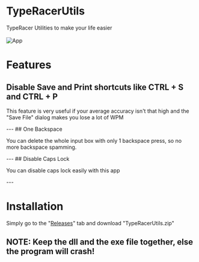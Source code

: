 # TypeRacerUtils

TypeRacer Utilities to make your life easier<br><br>
![App](https://cdn.discordapp.com/attachments/517955652761550848/798651963884961848/unknown.png)<br>
# Features

## Disable Save and Print shortcuts like CTRL + S and CTRL + P 

<p>This feature is very useful if your average accuracy isn't that high and the "Save File" dialog makes you lose a lot of WPM</p>
---
## One Backspace 

<p>You can delete the whole input box with only 1 backspace press, so no more backspace spamming.</p>
---
## Disable Caps Lock 

<p>You can disable caps lock easily with this app</p>
---

# Installation 
Simply go to the "[Releases](https://github.com/memetrollsXD/TypeRacerUtils/releases/)" tab and download "TypeRacerUtils.zip"

## NOTE: Keep the dll and the exe file together, else the program will crash! 
